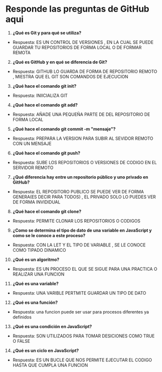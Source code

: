 # Responde las preguntas de GitHub aqui

1. **¿Qué es Git y para qué se utiliza?**
- Respuesta: 
 ES UN CONTROL DE VERSIONES , EN LA CUAL SE PUEDE GUARDAR TU REPOSITORIOS DE FORMA LOCAL O DE FORMAR REMOTA

2. **¿Qué es GitHub y en qué se diferencia de Git?**
- Respuesta:
 GITHUB LO GUARDA DE FORMA DE REPOSITORIO REMOTO , MIESTRA QUE EL GIT SON COMANDOS DE EJECUCION

3. **¿Qué hace el comando git init?**
- Respuesta:
INIICIALIZA GIT

4. **¿Qué hace el comando git add?**
- Respuesta:
AÑADE UNA PEQUEÑA PARTE DE DEL REPOSITORIO DE FORMA LOCAL

5. **¿Qué hace el comando git commit -m "mensaje"?**
- Respuesta:
    PREPARA LA VERSION PARA SUBIR AL SEVIDOR REMOTO CON UN MENSAJE

6. **¿Qué hace el comando git push?**
- Respuesta:
    SUBE LOS REPOSITORIOS O VERSIONES DE CODIGO EN EL SERVIDOR REMOTO

7. **¿Qué diferencia hay entre un repositorio público y uno privado en GitHub?**
- Respuesta:
    EL REPOSITORO PUBLICO SE PUEDE VER DE FORMA GENERA(ES DECIR PARA TODOS) , EL PRIVADO SOLO LO PUEDES VER DE FORMA INVIDIDUAL

8. **¿Qué hace el comando git clone?**
- Respuesta:
    PERMITE CLONAR LOS REPOSITORIOS O CODIGOS

9. **¿Como se determina el tipo de dato de una variable en JavaScript y como se le conoce a este proceso?**
- Respuesta:
    CON LA LET Y EL TIPO DE VARIABLE , SE LE CONOCE COMO TIPADO DINAMICO

10. **¿Qué es un algoritmo?**
- Respuesta:
    ES UN PROCESO EL QUE SE SIGUE PARA UNA PRACTICA O REALIZAR UNA FUNCION

11. **¿Qué es una variable?**
- Respuesta:
    UNA VARIBLE PERTMITE GUARDAR UN TIPO DE DATO

12. **¿Qué es una función?**
- Respuesta:
una funcion puede ser usar para procesos diferentes ya definidos

13. **¿Qué es una condición en JavaScript?**
- Respuesta:
    SON UTILIZADOS PARA TOMAR DESICIONES COMO TRUE O FALSE

14. **¿Qué es un ciclo en JavaScript?**
- Respuesta:
    ES UN BUCLE QUE NOS PERMITE EJECUTAR EL CODIGO HASTA QUE CUMPLA UNA FUNCION